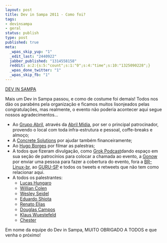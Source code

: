 ```yaml
---
layout: post
title: Dev in Sampa 2011 - Como foi?
tags:
- devinsampa
- geral
status: publish
type: post
published: true
meta:
  _wpas_skip_yup: "1"
  _edit_last: "2440922"
  jabber_published: "1314558158"
  reddit: a:2:{s:5:"count";s:1:"0";s:4:"time";s:10:"1325090228";}
  _wpas_done_twitter: "1"
  _wpas_skip_fb: "1"
---
```

<a href="http://devinsampa.com.br">DEV IN SAMPA</a>

Mais um Dev in Sampa passou, e como de costume foi demais! Todos nos dão os parabéns pela organização e ficamos muitos lisonjeados pelas congratulações, mas realmente, o evento não poderia acontecer aqui segue nossos agradecimentos...

* Ao [Grupo Abril](http://www.grupoabril.com.br/), através da [Abril Mídia](http://www.grupoabril.com.br/institucional/editora-abril.shtml), por ser o principal patrocinador, provendo o local com toda infra-estrutura e pessoal, coffe-breaks e almoço;
* A [Concrete Solutions](http://www.concretesolutions.com.br/) por ajudar também financeiramente;
* Ao [Hugo Borges](http://twitter.com/agaelebe) por filmar as palestras;
* A todos que fizeram divulgação, como [Grok Podcast](http://grokpodcast.com/?utm_source=Dev+In+Sampa&amp;utm_campaign=banner)dando espaço em sua seção de patrocínios para colocar a chamada ao evento, a [Gonow](http://www.gonow.com.br/blog) por enviar uma pessoa para fazer a cobertura do evento, fora a [BR-Linux-br](http://br-linux.org/), ao [GURU-SP](http://guru-sp.org/) e todos os tweets e retweets que não tem como relacionar aqui.
* A todos os palestrantes:
	* [Lucas Hungaro](http://twitter.com/lucashungaro)
	* [Willian Colen](http://twitter.com/wcolen)
	* [Wesley Seidel](http://twitter.com/wseidel)
	* [Eduardo Shiota](http://twitter.com/shiota)
	* [Renato Elias](http://twitter.com/renatoelias)
	* [Douglas Campos](http://twitter.com/qmx)
	* [Klaus Wuestefeld](http://twitter.com/klauswuestefeld)
	* [Chester](http://twitter.com/chesterbr)

Em nome da equipe do Dev in Sampa, MUITO OBRIGADO A TODOS e que venha o próximo!
